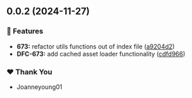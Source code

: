 ## 0.0.2 (2024-11-27)

### 🚀 Features

- **673:** refactor utils functions out of index file ([a9204d2](https://github.com/govuk-one-login/govuk-one-login-frontend/commit/a9204d2))
- **DFC-673:** add cached asset loader functionality ([cdfd966](https://github.com/govuk-one-login/govuk-one-login-frontend/commit/cdfd966))

### ❤️  Thank You

- Joanneyoung01